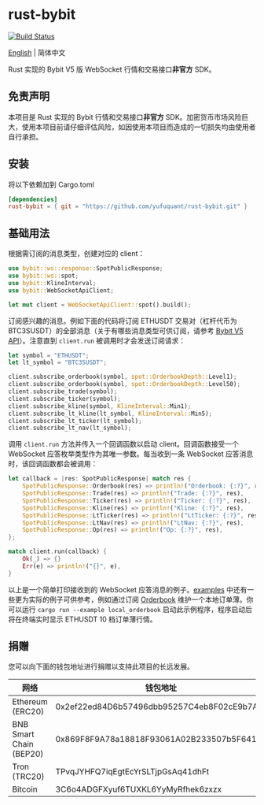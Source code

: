 # rust-bybit

[![Build Status]](https://github.com/yufuquant/rust-bybit/actions/workflows/ci.yaml)

[build status]: https://github.com/yufuquant/rust-bybit/actions/workflows/ci.yaml/badge.svg?branch=main

[English](./README.md) | 简体中文

Rust 实现的 Bybit V5 版 WebSocket 行情和交易接口**非官方** SDK。

## 免责声明

本项目是 Rust 实现的 Bybit 行情和交易接口**非官方** SDK。加密货币市场风险巨大，使用本项目前请仔细评估风险，如因使用本项目而造成的一切损失均由使用者自行承担。

## 安装

将以下依赖加到 Cargo.toml

```toml
[dependencies]
rust-bybit = { git = "https://github.com/yufuquant/rust-bybit.git" }
```

## 基础用法

根据需订阅的消息类型，创建对应的 client：

```rust
use bybit::ws::response::SpotPublicResponse;
use bybit::ws::spot;
use bybit::KlineInterval;
use bybit::WebSocketApiClient;

let mut client = WebSocketApiClient::spot().build();
```

订阅感兴趣的消息。例如下面的代码将订阅 ETHUSDT 交易对（杠杆代币为 BTC3SUSDT）的全部消息（关于有哪些消息类型可供订阅，请参考 [Bybit V5 API](https://bybit-exchange.github.io/docs/zh-TW/v5/intro)）。注意直到 `client.run` 被调用时才会发送订阅请求：

```rust
let symbol = "ETHUSDT";
let lt_symbol = "BTC3SUSDT";

client.subscribe_orderbook(symbol, spot::OrderbookDepth::Level1);
client.subscribe_orderbook(symbol, spot::OrderbookDepth::Level50);
client.subscribe_trade(symbol);
client.subscribe_ticker(symbol);
client.subscribe_kline(symbol, KlineInterval::Min1);
client.subscribe_lt_kline(lt_symbol, KlineInterval::Min5);
client.subscribe_lt_ticker(lt_symbol);
client.subscribe_lt_nav(lt_symbol);
```

调用 `client.run` 方法并传入一个回调函数以启动 client。回调函数接受一个 WebSocket 应答枚举类型作为其唯一参数。每当收到一条 WebSocket 应答消息时，该回调函数都会被调用：

```rust
let callback = |res: SpotPublicResponse| match res {
    SpotPublicResponse::Orderbook(res) => println!("Orderbook: {:?}", res),
    SpotPublicResponse::Trade(res) => println!("Trade: {:?}", res),
    SpotPublicResponse::Ticker(res) => println!("Ticker: {:?}", res),
    SpotPublicResponse::Kline(res) => println!("Kline: {:?}", res),
    SpotPublicResponse::LtTicker(res) => println!("LtTicker: {:?}", res),
    SpotPublicResponse::LtNav(res) => println!("LtNav: {:?}", res),
    SpotPublicResponse::Op(res) => println!("Op: {:?}", res),
};

match client.run(callback) {
    Ok(_) => {}
    Err(e) => println!("{}", e),
}
```

以上是一个简单打印接收到的 WebSocket 应答消息的例子。[examples](https://github.com/yufuquant/rust-bybit/tree/main/examples) 中还有一些更为实际的例子可供参考，例如通过订阅 [Orderbook](https://bybit-exchange.github.io/docs/zh-TW/v5/websocket/public/orderbook) 维护一个本地订单薄。你可以运行 `cargo run --example local_orderbook` 启动此示例程序，程序启动后将在终端实时显示 ETHUSDT 10 档订单薄行情。

## 捐赠

您可以向下面的钱包地址进行捐赠以支持此项目的长远发展。

| 网络                    | 钱包地址                                   |
| ----------------------- | ------------------------------------------ |
| Ethereum (ERC20)        | 0x2ef22ed84D6b57496dbb95257C4eb8F02cE9b7A6 |
| BNB Smart Chain (BEP20) | 0x869F8F9A78a18818F93061A02B233507b5F64151 |
| Tron (TRC20)            | TPvqJYHFQ7iqEgtEcYrSLTjpGsAq41dhFt         |
| Bitcoin                 | 3C6o4ADGFXyuf6TUXKL6YyMyRfhek6zxzx         |
